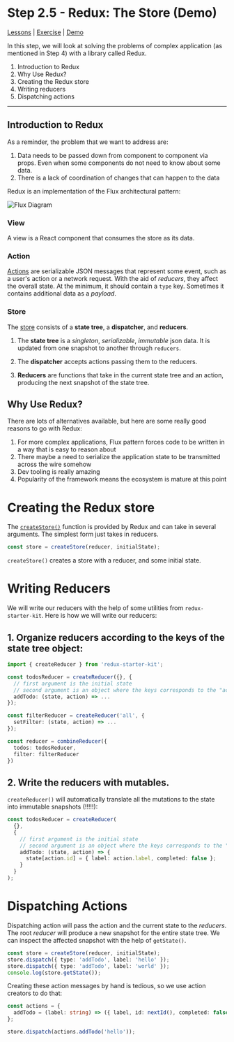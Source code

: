 # Step 2.5 - Redux: The Store (Demo)

[Lessons](../) | [Exercise](./exercise/) | [Demo](./demo/)

In this step, we will look at solving the problems of complex application (as mentioned in Step 4) with a library called Redux.

1. Introduction to Redux
2. Why Use Redux?
3. Creating the Redux store
4. Writing reducers
5. Dispatching actions

---

## Introduction to Redux

As a reminder, the problem that we want to address are:

1. Data needs to be passed down from component to component via props. Even when some components do not need to know about some data.
2. There is a lack of coordination of changes that can happen to the data

Redux is an implementation of the Flux architectural pattern:

![Flux Diagram](../assets/flux.png)

### View

A view is a React component that consumes the store as its data.

### Action

[Actions](https://redux.js.org/basics/actions) are serializable JSON messages that represent some event, such as a user's action or a network request. With the aid of _reducers_, they affect the overall state. At the minimum, it should contain a `type` key. Sometimes it contains additional data as a _payload_.

### Store

The [store](https://redux.js.org/basics/store) consists of a **state tree**, a **dispatcher**, and **reducers**.

1. The **state tree** is a _singleton_, _serializable_, _immutable_ json data. It is updated from one snapshot to another through `reducers`.

2. The **dispatcher** accepts actions passing them to the reducers.

3. **Reducers** are functions that take in the current state tree and an action, producing the next snapshot of the state tree.

## Why Use Redux?

There are lots of alternatives available, but here are some really good reasons to go with Redux:

1. For more complex applications, Flux pattern forces code to be written in a way that is easy to reason about
2. There maybe a need to serialize the application state to be transmitted across the wire somehow
3. Dev tooling is really amazing
4. Popularity of the framework means the ecosystem is mature at this point

# Creating the Redux store

The [`createStore()`](https://redux.js.org/api/createstore) function is provided by Redux and can take in several arguments. The simplest form just takes in reducers.

```ts
const store = createStore(reducer, initialState);
```

`createStore()` creates a store with a reducer, and some initial state.

# Writing Reducers

We will write our reducers with the help of some utilities from `redux-starter-kit`. Here is how we will write our reducers:

## 1. Organize reducers according to the keys of the state tree object:

```ts
import { createReducer } from 'redux-starter-kit';

const todosReducer = createReducer({}, {
  // first argument is the initial state
  // second argument is an object where the keys corresponds to the "action.type"
  addTodo: (state, action) => ...
});

const filterReducer = createReducer('all', {
  setFilter: (state, action) => ...
});

const reducer = combineReducer({
  todos: todosReducer,
  filter: filterReducer
})
```

## 2. Write the reducers with mutables.

`createReducer()` will automatically translate all the mutations to the state into immutable snapshots (!!!!!):

```ts
const todosReducer = createReducer(
  {},
  {
    // first argument is the initial state
    // second argument is an object where the keys corresponds to the "action.type"
    addTodo: (state, action) => {
      state[action.id] = { label: action.label, completed: false };
    }
  }
);
```

# Dispatching Actions

Dispatching action will pass the action and the current state to the _reducers_. The root _reducer_ will produce a new snapshot for the entire state tree. We can inspect the affected snapshot with the help of `getState()`.

```ts
const store = createStore(reducer, initialState);
store.dispatch({ type: 'addTodo', label: 'hello' });
store.dispatch({ type: 'addTodo', label: 'world' });
console.log(store.getState());
```

Creating these action messages by hand is tedious, so we use action creators to do that:

```ts
const actions = {
  addTodo = (label: string) => ({ label, id: nextId(), completed: false })
};

store.dispatch(actions.addTodo('hello'));
```
